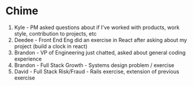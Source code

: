 
# Chime
1. Kyle - PM asked questions about if I've worked with products, work style, contribution to projects, etc
2. Deedee - Front End Eng did an exercise in React after asking about my project (build a clock in react)
3. Brandon - VP of Engineering just chatted, asked about general coding experience
4. Brandon - Full Stack Growth - Systems design problem / exercise
5. David - Full Stack Risk/Fraud - Rails exercise, extension of previous exercise